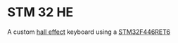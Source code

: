 # STM 32 HE

A custom [hall effect](https://en.wikipedia.org/wiki/Hall_effect) keyboard using a [STM32F446RET6](https://lcsc.com/product-detail/Microcontrollers-MCU-MPU-SOC_ST-STM32F446RET6_C69336.html?s_z=n_STM32F446RET6)
